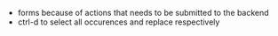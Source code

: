 - forms because of actions that needs to be submitted to the backend
- ctrl-d to select all occurences and replace respectively